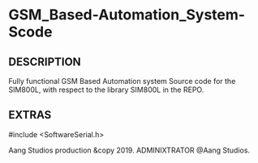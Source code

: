 # GSM_Based-Automation_System-Scode

DESCRIPTION
--------------------------------------
Fully functional GSM Based Automation system Source code for the SIM800L, 
with respect to the library SIM800L in the REPO.

EXTRAS
--------------------------------------
#include <SoftwareSerial.h>

Aang Studios production &copy 2019. 
ADMINIXTRATOR @Aang Studios.